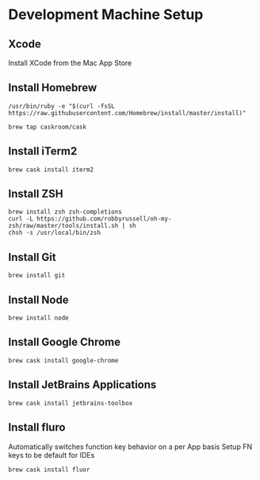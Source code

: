 # Development Machine Setup

## Xcode
Install XCode from the Mac App Store

## Install Homebrew
```
/usr/bin/ruby -e "$(curl -fsSL https://raw.githubusercontent.com/Homebrew/install/master/install)"

brew tap caskroom/cask
```

## Install iTerm2
```
brew cask install iterm2
```

## Install ZSH
```
brew install zsh zsh-completions
curl -L https://github.com/robbyrussell/oh-my-zsh/raw/master/tools/install.sh | sh
chsh -s /usr/local/bin/zsh
```

## Install Git
```
brew install git
```
## Install Node
```
brew install node
```

## Install Google Chrome
```
brew cask install google-chrome
```

## Install JetBrains Applications
```
brew cask install jetbrains-toolbox
```


## Install fluro 
Automatically switches function key behavior on a per App basis Setup FN keys to be default for IDEs
```
brew cask install fluor
```

